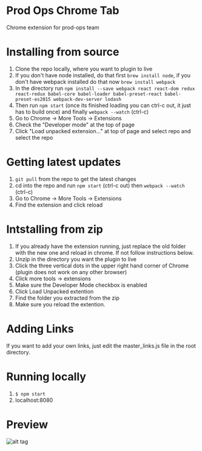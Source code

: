 # Prod Ops Chrome Tab
Chrome extension for prod-ops team

# Installing from source
1. Clone the repo locally, where you want to plugin to live
2. If you don't have node installed, do that first `brew install node`, if you don't have webpack installed do that now `brew install webpack`
3. In the directory run `npm install --save webpack react react-dom redux react-redux babel-core babel-loader babel-preset-react babel-preset-es2015 webpack-dev-server lodash`
4. Then run `npm start` (once its finished loading you can ctrl-c out, it just has to build once) and finally `webpack --watch` (ctrl-c)
5. Go to Chrome -> More Tools -> Extensions
6. Check the "Developer mode" at the top of page
7. Click "Load unpacked extension..." at top of page and select repo and select the repo

# Getting latest updates
1. `git pull` from the repo to get the latest changes
2. cd into the repo and run `npm start` (ctrl-c out) then `webpack --watch` (ctrl-c)
3. Go to Chrome -> More Tools -> Extensions
4. Find the extension and click reload

# Intstalling from zip
1. If you already have the extension running, just replace the old folder with the new one and reload in chrome. If not follow instructions below.
1. Unzip in the directory you want the plugin to live
2. Click the three vertical dots in the upper right hand corner of Chrome (plugin does not work on any other browser)
3. Click more tools -> extensions
4. Make sure the Developer Mode checkbox is enabled
5. Click Load Unpacked extention
6. Find the folder you extracted from the zip
7. Make sure you reload the extention.

# Adding Links
If you want to add your own links, just edit the master_links.js file in the root directory.

# Running locally
1. `$ npm start`
2. localhost:8080

# Preview
![alt tag](https://cloud.githubusercontent.com/assets/1512282/24662930/6b61bbc4-190b-11e7-84d8-5245c65abc60.png)
